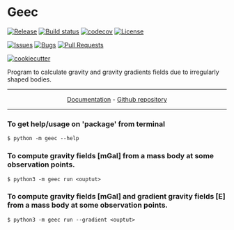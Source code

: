 # Geec

[![Release](https://img.shields.io/github/v/release/julienpaul/geec)](https://img.shields.io/github/v/release/julienpaul/geec)
[![Build status](https://img.shields.io/github/actions/workflow/status/julienpaul/geec/main.yml?branch=main)](https://github.com/julienpaul/geec/actions/workflows/main.yml?query=branch%3Amain)
[![codecov](https://codecov.io/gh/julienpaul/geec/branch/main/graph/badge.svg)](https://codecov.io/gh/julienpaul/geec)
[![License](https://img.shields.io/github/license/julienpaul/geec)](https://img.shields.io/github/license/julienpaul/geec)
<!-- [![Commit activity](https://img.shields.io/github/commit-activity/m/julienpaul/geec)](https://img.shields.io/github/commit-activity/m/julienpaul/geec) -->

[![Issues](https://img.shields.io/github/issues-raw/julienpaul/geec)](https://github.com/julienpaul/geec/issues)
[![Bugs](https://img.shields.io/github/issues/julienpaul/geec/bug?color=red&label=known%20bugs)](https://github.com/julienpaul/geec/issues?q=is%3Aissue+is%3Aopen+label%3Abug)
[![Pull Requests](https://img.shields.io/github/issues-pr/BjerknesClimateDataCentre/QuinCe)](https://github.com/julienpaul/geec/pulls)

[![cookiecutter](https://img.shields.io/badge/built%20with-Cookiecutter%20Poetry-ff69b4.svg?logo=cookiecutter)](https://github.com/fpgmaas/cookiecutter-poetry)

Program to calculate gravity and gravity gradients fields due to irregularly shaped bodies.

---
<p align="center">
  <a href="https://julienpaul.github.io/GEEC/">Documentation</a> - <a href="https://github.com/julienpaul/geec/">Github repository</a>
  <!--
   - <a href="https://pypi.org/project/geec/">PyPi</a>
  -->
</p>

---
### To get help/usage on 'package' from terminal
```
$ python -m geec --help
```

### To compute gravity fields [mGal] from a mass body at some observation points.
```
$ python3 -m geec run <ouptut>
```

### To compute gravity fields [mGal] and gradient gravity fields [E] from a mass body at some observation points.
```
$ python3 -m geec run --gradient <ouptut>
```

<!--
## Installation

### Installation using Poetry

- Install [Poetry](https://python-poetry.org/docs/#installation)

- clone git repo:

  ```shell
  git clone https://github.com/julienpaul/geec.git
  cd geec
  poetry install
  ```

## Getting started with your project

First, create a repository on GitHub with the same name as this project, and then run the following commands:

``` bash
git init -b main
git add .
git commit -m "init commit"
git remote add origin git@github.com:julienpaul/geec.git
git push -u origin main
```

Finally, install the environment and the pre-commit hooks with

```bash
make install
```

You are now ready to start development on your project! The CI/CD
pipeline will be triggered when you open a pull request, merge to main,
or when you create a new release.

To finalize the set-up for publishing to PyPi or Artifactory, see
[here](https://fpgmaas.github.io/cookiecutter-poetry/features/publishing/#set-up-for-pypi).
For activating the automatic documentation with MkDocs, see
[here](https://fpgmaas.github.io/cookiecutter-poetry/features/mkdocs/#enabling-the-documentation-on-github).
To enable the code coverage reports, see [here](https://fpgmaas.github.io/cookiecutter-poetry/features/codecov/).

## Releasing a new version

- Create an API Token on [Pypi](https://pypi.org/).
- Add the API Token to your projects secrets with the name `PYPI_TOKEN` by visiting
[this page](https://github.com/julienpaul/geec/settings/secrets/actions/new).
- Create a [new release](https://github.com/julienpaul/geec/releases/new) on Github.
Create a new tag in the form ``*.*.*``.

For more details, see [here](https://fpgmaas.github.io/cookiecutter-poetry/features/cicd/#how-to-trigger-a-release).

---

Repository initiated with [fpgmaas/cookiecutter-poetry](https://github.com/fpgmaas/cookiecutter-poetry).
-->
